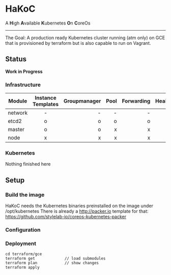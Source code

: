# HaKoC #

A **H**igh **A**vailable **K**ubernetes **O**n **C**oreOs
***

The Goal: A production ready Kubernetes cluster running (atm only) on GCE that is provisioned by terraform
but is also capable to run on Vagrant.

## Status ##
**Work in Progress**

### Infrastructure ###

| Module     | Instance Templates   | Groupmanager | Pool   | Forwarding   | Healtcheck    | Firewall   | Network   |
| -----------|:--------------------:| ------------:| ------:| ------------:| -------------:| ----------:| ---------:|
| network    | -                    |-             |-       |-             |-              |x           |o          |
| etcd2      | o                    |o             |o       |o             |o              |o           |o          |
| master     | o                    |o             |x       |x             |x              |x           |o          |
| node       | x                    |x             |x       |x             |x              |x           |x          |


### Kubernetes ###

Nothing finished here

## Setup ##

### Build the image ###

HaKoC needs the Kubernetes binaries preinstalled on the image under /opt/kubernetes
There is already a http://packer.io template for that: https://github.com/stylelab-io/coreos-kubernetes-packer

### Configuration ###


### Deployment ###

```
cd terraform/gce
terraform get             // load submodules
terraform plan            // show changes
terraform apply
```
